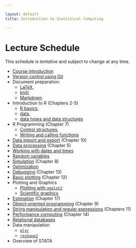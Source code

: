 ```yaml
---

layout: default
title: Introduction to Statistical Computing

---
```


# Lecture Schedule

This schedule is *tentative* and subject to change at any time.

* [Course introduction](https://dl.dropbox.com/u/233041/Bios301/lecture1_intro.html)
* [Version control using Git](https://dl.dropbox.com/u/233041/Bios301/lecture1_git.html)
* Document preparation:
    * [LaTeX](https://dl.dropbox.com/u/233041/Bios301/lecture2_latex.html),
    * [knitr](https://dl.dropbox.com/u/233041/Bios301/lecture2_knitr.html)
    * [Markdown](https://dl.dropbox.com/u/233041/Bios301/lecture2_markdown.html).
* Introduction to R (Chapters 2-5)
    * [R basics](https://dl.dropbox.com/u/233041/Bios301/lecture3_rbasics.html),
    * [data](https://dl.dropbox.com/u/233041/Bios301/lecture3_numbers.html),
    * [data types and data structures](https://dl.dropbox.com/u/233041/Bios301/lecture3_data_structures.html)
* R Programming (Chapter 7)
    * [Control structures](https://dl.dropbox.com/u/233041/Bios301/lecture4_control_structures.html),
    * [Writing and calling functions](https://dl.dropbox.com/u/233041/Bios301/lecture4_functions.html)
* [Data import and export](https://dl.dropbox.com/u/233041/Bios301/lecture5_import_export.html)
    (Chapter 10)
* [Data processing](https://dl.dropbox.com/u/233041/Bios301/lecture5_data_processing.html)
    (Chapter 5)
* [Working with dates and times](https://dl.dropbox.com/u/233041/Bios301/lecture5_datetime.html)
* [Random variables](https://dl.dropbox.com/u/233041/Bios301/lecture6_random_variables.html)
* [Simulation](https://dl.dropbox.com/u/233041/Bios301/lecture6_simulation.html) (Chapter 8)
* [Optimization](https://dl.dropbox.com/u/233041/Bios301/lecture7_optimization.html)
* [Debugging](https://dl.dropbox.com/u/233041/Bios301/lecture8_debugging.html) (Chapter 13)
* [Basic plotting](https://dl.dropbox.com/u/233041/Bios301/lecture8_plotting.html) (Chapter 12)
* Plotting and Graphics
    * [Plotting with `ggplot2`](https://dl.dropbox.com/u/233041/Bios301/lecture9_ggplot2.html)
    * [Scientific graphics](https://dl.dropbox.com/u/233041/Bios301/lecture9_viz.html)
* [Estimation](https://dl.dropbox.com/u/233041/Bios301/lecture10_estimation.html)
    (Chapter 17)
* [Object-oriented programming](https://dl.dropbox.com/u/233041/Bios301/lecture10_oop.html) (Chapter 9)
* [String manipulation and regular expressions](https://dl.dropbox.com/u/233041/Bios301/lecture11_regex.html) (Chapters 11)
* [Performance computing](https://dl.dropbox.com/u/233041/Bios301/lecture11_performance.html) (Chapter 14)
* [Relational databases](https://dl.dropbox.com/u/233041/Bios301/lecture12_db.html)
* Data manipulation
    * [`plyr`](https://dl.dropbox.com/u/233041/Bios301/lecture12_plyr.html)
    * [`reshape2`](https://dl.dropbox.com/u/233041/Bios301/lecture12_reshape.html)
* Overview of STATA